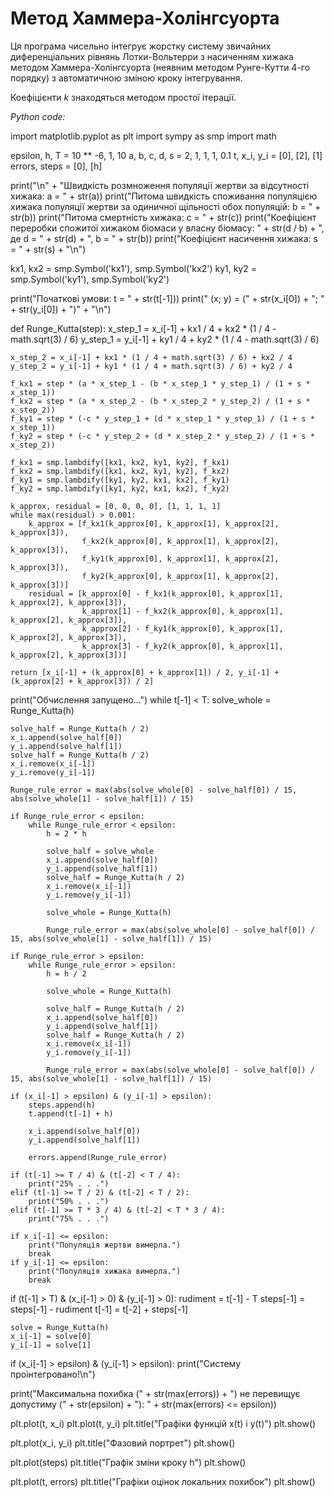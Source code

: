 # Метод Хаммера-Холінгсуорта

Ця програма чисельно інтегрує жорстку систему звичайних диференціальних рівнянь Лотки-Вольтерри з насиченням хижака методом Хаммера-Холінгсуорта (неявним методом Рунге-Кутти 4-го порядку) з автоматичною зміною кроку інтегрування.

Коефіцієнти _k_ знаходяться методом простої ітерації.


_Python code:_

import matplotlib.pyplot as plt
import sympy as smp
import math

epsilon, h, T = 10 ** -6, 1, 10
a, b, c, d, s = 2, 1, 1, 1, 0.1
t, x_i, y_i = [0], [2], [1]
errors, steps = [0], [h]

print("\n" + "Швидкість розмноження популяції жертви за відсутності хижака:   a = " + str(a))
print("Питома швидкість споживання популяцією хижака популяції жертви за одиничної щільності обох популяцій:   b = "
      + str(b))
print("Питома смертність хижака:   c = " + str(c))
print("Коефіцієнт переробки спожитої хижаком біомаси у власну біомасу: " + str(d / b) + ",   де d = " + str(d) +
      ", b = " + str(b))
print("Коефіцієнт насичення хижака:   s = " + str(s) + "\n")

kx1, kx2 = smp.Symbol('kx1'), smp.Symbol('kx2')
ky1, ky2 = smp.Symbol('ky1'), smp.Symbol('ky2')

print("Початкові умови: t = " + str(t[-1]))
print("                 (x; y) = (" + str(x_i[0]) + "; " + str(y_i[0]) + ")" + "\n")


def Runge_Kutta(step):
    x_step_1 = x_i[-1] + kx1 / 4 + kx2 * (1 / 4 - math.sqrt(3) / 6)
    y_step_1 = y_i[-1] + ky1 / 4 + ky2 * (1 / 4 - math.sqrt(3) / 6)

    x_step_2 = x_i[-1] + kx1 * (1 / 4 + math.sqrt(3) / 6) + kx2 / 4
    y_step_2 = y_i[-1] + ky1 * (1 / 4 + math.sqrt(3) / 6) + ky2 / 4

    f_kx1 = step * (a * x_step_1 - (b * x_step_1 * y_step_1) / (1 + s * x_step_1))
    f_kx2 = step * (a * x_step_2 - (b * x_step_2 * y_step_2) / (1 + s * x_step_2))
    f_ky1 = step * (-c * y_step_1 + (d * x_step_1 * y_step_1) / (1 + s * x_step_1))
    f_ky2 = step * (-c * y_step_2 + (d * x_step_2 * y_step_2) / (1 + s * x_step_2))

    f_kx1 = smp.lambdify([kx1, kx2, ky1, ky2], f_kx1)
    f_kx2 = smp.lambdify([kx1, kx2, ky1, ky2], f_kx2)
    f_ky1 = smp.lambdify([ky1, ky2, kx1, kx2], f_ky1)
    f_ky2 = smp.lambdify([ky1, ky2, kx1, kx2], f_ky2)

    k_approx, residual = [0, 0, 0, 0], [1, 1, 1, 1]
    while max(residual) > 0.001:
        k_approx = [f_kx1(k_approx[0], k_approx[1], k_approx[2], k_approx[3]),
                    f_kx2(k_approx[0], k_approx[1], k_approx[2], k_approx[3]),
                    f_ky1(k_approx[0], k_approx[1], k_approx[2], k_approx[3]),
                    f_ky2(k_approx[0], k_approx[1], k_approx[2], k_approx[3])]
        residual = [k_approx[0] - f_kx1(k_approx[0], k_approx[1], k_approx[2], k_approx[3]),
                    k_approx[1] - f_kx2(k_approx[0], k_approx[1], k_approx[2], k_approx[3]),
                    k_approx[2] - f_ky1(k_approx[0], k_approx[1], k_approx[2], k_approx[3]),
                    k_approx[3] - f_ky2(k_approx[0], k_approx[1], k_approx[2], k_approx[3])]

    return [x_i[-1] + (k_approx[0] + k_approx[1]) / 2, y_i[-1] + (k_approx[2] + k_approx[3]) / 2]


print("Обчислення запущено...")
while t[-1] < T:
    solve_whole = Runge_Kutta(h)

    solve_half = Runge_Kutta(h / 2)
    x_i.append(solve_half[0])
    y_i.append(solve_half[1])
    solve_half = Runge_Kutta(h / 2)
    x_i.remove(x_i[-1])
    y_i.remove(y_i[-1])

    Runge_rule_error = max(abs(solve_whole[0] - solve_half[0]) / 15, abs(solve_whole[1] - solve_half[1]) / 15)

    if Runge_rule_error < epsilon:
        while Runge_rule_error < epsilon:
            h = 2 * h

            solve_half = solve_whole
            x_i.append(solve_half[0])
            y_i.append(solve_half[1])
            solve_half = Runge_Kutta(h / 2)
            x_i.remove(x_i[-1])
            y_i.remove(y_i[-1])

            solve_whole = Runge_Kutta(h)

            Runge_rule_error = max(abs(solve_whole[0] - solve_half[0]) / 15, abs(solve_whole[1] - solve_half[1]) / 15)

    if Runge_rule_error > epsilon:
        while Runge_rule_error > epsilon:
            h = h / 2

            solve_whole = Runge_Kutta(h)

            solve_half = Runge_Kutta(h / 2)
            x_i.append(solve_half[0])
            y_i.append(solve_half[1])
            solve_half = Runge_Kutta(h / 2)
            x_i.remove(x_i[-1])
            y_i.remove(y_i[-1])

            Runge_rule_error = max(abs(solve_whole[0] - solve_half[0]) / 15, abs(solve_whole[1] - solve_half[1]) / 15)

    if (x_i[-1] > epsilon) & (y_i[-1] > epsilon):
        steps.append(h)
        t.append(t[-1] + h)

        x_i.append(solve_half[0])
        y_i.append(solve_half[1])

        errors.append(Runge_rule_error)

    if (t[-1] >= T / 4) & (t[-2] < T / 4):
        print("25% . . .")
    elif (t[-1] >= T / 2) & (t[-2] < T / 2):
        print("50% . . .")
    elif (t[-1] >= T * 3 / 4) & (t[-2] < T * 3 / 4):
        print("75% . . .")

    if x_i[-1] <= epsilon:
        print("Популяція жертви вимерла.")
        break
    if y_i[-1] <= epsilon:
        print("Популяція хижака вимерла.")
        break

if (t[-1] > T) & (x_i[-1] > 0) & (y_i[-1] > 0):
    rudiment = t[-1] - T
    steps[-1] = steps[-1] - rudiment
    t[-1] = t[-2] + steps[-1]

    solve = Runge_Kutta(h)
    x_i[-1] = solve[0]
    y_i[-1] = solve[1]

if (x_i[-1] > epsilon) & (y_i[-1] > epsilon):
    print("Систему проінтегровано!\n")

print("Максимальна похибка (" + str(max(errors)) + ") не перевищує допустиму (" + str(epsilon) + "): " +
      str(max(errors) <= epsilon))

plt.plot(t, x_i)
plt.plot(t, y_i)
plt.title("Графіки функцій x(t) i y(t)")
plt.show()

plt.plot(x_i, y_i)
plt.title("Фазовий портрет")
plt.show()

plt.plot(steps)
plt.title("Графік зміни кроку h")
plt.show()

plt.plot(t, errors)
plt.title("Графіки оцінок локальних похибок")
plt.show()


